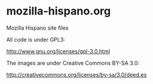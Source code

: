 mozilla-hispano.org
===================

Mozilla Hispano site files

All code is under GPL3:

http://www.gnu.org/licenses/gpl-3.0.html

The images are under Creative Commons BY-SA 3.0:

http://creativecommons.org/licenses/by-sa/3.0/deed.es
